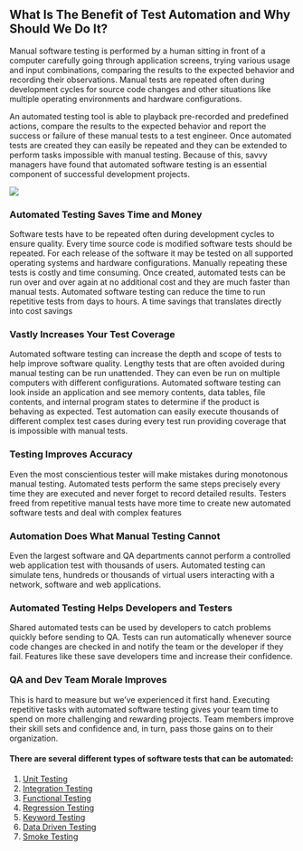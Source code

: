 ## What Is The Benefit of Test Automation and Why Should We Do It?

Manual software testing is performed by a human sitting in front of a computer carefully going through application screens, trying various usage and input combinations, comparing the results to the expected behavior and recording their observations. Manual tests are repeated often during development cycles for source code changes and other situations like multiple operating environments and hardware configurations.

An automated testing tool is able to playback pre-recorded and predefined actions, compare the results to the expected behavior and report the success or failure of these manual tests to a test engineer. Once automated tests are created they can easily be repeated and they can be extended to perform tasks impossible with manual testing. Because of this, savvy managers have found that automated software testing is an essential component of successful development projects.

![](Auto-testing.png)

### Automated Testing Saves Time and Money
Software tests have to be repeated often during development cycles to ensure quality. Every time source code is modified software tests should be repeated. For each release of the software it may be tested on all supported operating systems and hardware configurations. Manually repeating these tests is costly and time consuming. Once created, automated tests can be run over and over again at no additional cost and they are much faster than manual tests. Automated software testing can reduce the time to run repetitive tests from days to hours. A time savings that translates directly into cost savings

### Vastly Increases Your Test Coverage
Automated software testing can increase the depth and scope of tests to help improve software quality. Lengthy tests that are often avoided during manual testing can be run unattended. They can even be run on multiple computers with different configurations. Automated software testing can look inside an application and see memory contents, data tables, file contents, and internal program states to determine if the product is behaving as expected. Test automation can easily execute thousands of different complex test cases during every test run providing coverage that is impossible with manual tests.

### Testing Improves Accuracy
Even the most conscientious tester will make mistakes during monotonous manual testing. Automated tests perform the same steps precisely every time they are executed and never forget to record detailed results. Testers freed from repetitive manual tests have more time to create new automated software tests and deal with complex features

### Automation Does What Manual Testing Cannot
Even the largest software and QA departments cannot perform a controlled web application test with thousands of users. Automated testing can simulate tens, hundreds or thousands of virtual users interacting with a network, software and web applications.

### Automated Testing Helps Developers and Testers
Shared automated tests can be used by developers to catch problems quickly before sending to QA. Tests can run automatically whenever source code changes are checked in and notify the team or the developer if they fail. Features like these save developers time and increase their confidence.

### QA and Dev Team Morale Improves
This is hard to measure but we’ve experienced it first hand. Executing repetitive tasks with automated software testing gives your team time to spend on more challenging and rewarding projects. Team members improve their skill sets and confidence and, in turn, pass those gains on to their organization.

#### There are several different types of software tests that can be automated:

1. [Unit Testing](https://smartbear.com/learn/automated-testing/what-is-unit-testing/)
2. [Integration Testing](https://smartbear.com/learn/automated-testing/what-is-integration-testing/)
3. [Functional Testing](https://smartbear.com/solutions/functional-testing/)
4. [Regression Testing](https://smartbear.com/learn/automated-testing/what-is-regression-testing/)
5. [Keyword Testing](https://smartbear.com/learn/automated-testing/benefits-of-keyword-testing/)
6. [Data Driven Testing](https://smartbear.com/learn/automated-testing/introduction-to-data-driven-testing/)
7. [Smoke Testing](https://support.smartbear.com/readyapi/docs/performance/configure/new/templates/smoke.html?_ga=2.177294124.806472957.1612812440-886064685.1612812440)
